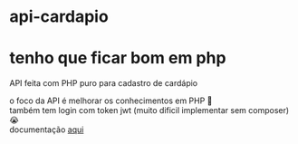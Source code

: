 # api-cardapio

# tenho que ficar bom em php

API feita com PHP puro para cadastro de cardápio
<br>

o foco da API é melhorar os conhecimentos em PHP 🚀
<br>
também tem login com token jwt (muito dificil implementar sem composer) 😭
<br>
documentação <a href = "https://app.swaggerhub.com/apis/thiaguera00/api-cardapio/2.0">aqui</a>
